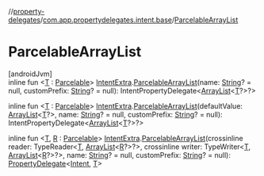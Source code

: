 //[property-delegates](../../index.md)/[com.app.propertydelegates.intent.base](index.md)/[ParcelableArrayList](-parcelable-array-list.md)

# ParcelableArrayList

[androidJvm]\
inline fun <[T](-parcelable-array-list.md) : [Parcelable](https://developer.android.com/reference/kotlin/android/os/Parcelable.html)> [IntentExtra](../com.app.propertydelegates.intent/-intent-extra/index.md).[ParcelableArrayList](-parcelable-array-list.md)(name: [String](https://kotlinlang.org/api/latest/jvm/stdlib/kotlin/-string/index.html)? = null, customPrefix: [String](https://kotlinlang.org/api/latest/jvm/stdlib/kotlin/-string/index.html)? = null): IntentPropertyDelegate<[ArrayList](https://developer.android.com/reference/kotlin/java/util/ArrayList.html)<[T](-parcelable-array-list.md)?>?>

inline fun <[T](-parcelable-array-list.md) : [Parcelable](https://developer.android.com/reference/kotlin/android/os/Parcelable.html)> [IntentExtra](../com.app.propertydelegates.intent/-intent-extra/index.md).[ParcelableArrayList](-parcelable-array-list.md)(defaultValue: [ArrayList](https://developer.android.com/reference/kotlin/java/util/ArrayList.html)<[T](-parcelable-array-list.md)?>, name: [String](https://kotlinlang.org/api/latest/jvm/stdlib/kotlin/-string/index.html)? = null, customPrefix: [String](https://kotlinlang.org/api/latest/jvm/stdlib/kotlin/-string/index.html)? = null): IntentPropertyDelegate<[ArrayList](https://developer.android.com/reference/kotlin/java/util/ArrayList.html)<[T](-parcelable-array-list.md)?>?>

inline fun <[T](-parcelable-array-list.md), [R](-parcelable-array-list.md) : [Parcelable](https://developer.android.com/reference/kotlin/android/os/Parcelable.html)> [IntentExtra](../com.app.propertydelegates.intent/-intent-extra/index.md).[ParcelableArrayList](-parcelable-array-list.md)(crossinline reader: TypeReader<[T](-parcelable-array-list.md), [ArrayList](https://developer.android.com/reference/kotlin/java/util/ArrayList.html)<[R](-parcelable-array-list.md)?>?>, crossinline writer: TypeWriter<[T](-parcelable-array-list.md), [ArrayList](https://developer.android.com/reference/kotlin/java/util/ArrayList.html)<[R](-parcelable-array-list.md)?>?>, name: [String](https://kotlinlang.org/api/latest/jvm/stdlib/kotlin/-string/index.html)? = null, customPrefix: [String](https://kotlinlang.org/api/latest/jvm/stdlib/kotlin/-string/index.html)? = null): [PropertyDelegate](../com.app.propertydelegates/-property-delegate/index.md)<[Intent](https://developer.android.com/reference/kotlin/android/content/Intent.html), [T](-parcelable-array-list.md)>
